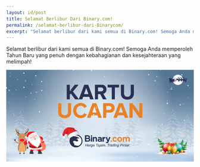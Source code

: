 ```yaml
---
layout: id/post
title: Selamat Berlibur Dari Binary.com!
permalink: /selamat-berlibur-dari-Binarycom/ 
excerpt: "Selamat berlibur dari kami semua di Binary.com! Semoga Anda memperoleh Tahun Baru yang penuh dengan kebahagianan dan kesejahteraan yang..."  
---
```



Selamat berlibur dari kami semua di Binary.com! Semoga Anda memperoleh Tahun Baru yang penuh dengan kebahagianan dan kesejahteraan yang melimpah!

![](/images/in-greeting2016.gif)